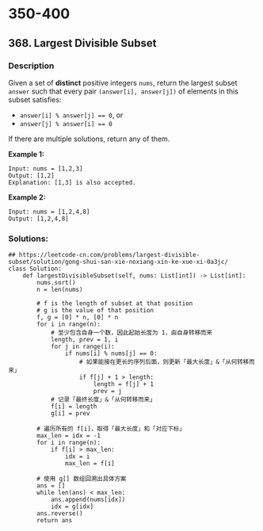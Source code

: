 # 350-400

## 368. Largest Divisible Subset

### Description

Given a set of **distinct** positive integers `nums`, return the largest subset `answer` such that every pair `(answer[i], answer[j])` of elements in this subset satisfies:

* `answer[i] % answer[j] == 0`, or
* `answer[j] % answer[i] == 0`

If there are multiple solutions, return any of them.

**Example 1:**

```
Input: nums = [1,2,3]
Output: [1,2]
Explanation: [1,3] is also accepted.
```

**Example 2:**

```
Input: nums = [1,2,4,8]
Output: [1,2,4,8]
```

### Solutions:

```
## https://leetcode-cn.com/problems/largest-divisible-subset/solution/gong-shui-san-xie-noxiang-xin-ke-xue-xi-0a3jc/
class Solution:
    def largestDivisibleSubset(self, nums: List[int]) -> List[int]:
        nums.sort()
        n = len(nums)
        
        # f is the length of subset at that position
        # g is the value of that position
        f, g = [0] * n, [0] * n
        for i in range(n):
            # 至少包含自身一个数，因此起始长度为 1，由自身转移而来
            length, prev = 1, i
            for j in range(i):
                if nums[i] % nums[j] == 0:
                    # 如果能接在更长的序列后面，则更新「最大长度」&「从何转移而来」
                    if f[j] + 1 > length:
                        length = f[j] + 1
                        prev = j
            # 记录「最终长度」&「从何转移而来」
            f[i] = length
            g[i] = prev

        # 遍历所有的 f[i]，取得「最大长度」和「对应下标」
        max_len = idx = -1
        for i in range(n):
            if f[i] > max_len:
                idx = i
                max_len = f[i]
        
        # 使用 g[] 数组回溯出具体方案
        ans = []
        while len(ans) < max_len:
            ans.append(nums[idx])
            idx = g[idx]
        ans.reverse()
        return ans

```
